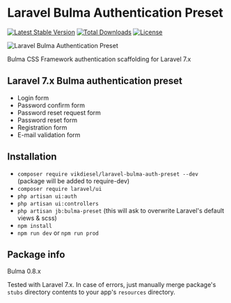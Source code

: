 Laravel Bulma Authentication Preset
======

[![Latest Stable Version](https://poser.pugx.org/vikdiesel/laravel-bulma-auth-preset/version)](https://packagist.org/packages/vikdiesel/laravel-bulma-auth-preset) [![Total Downloads](https://poser.pugx.org/vikdiesel/laravel-bulma-auth-preset/downloads)](https://packagist.org/packages/vikdiesel/laravel-bulma-auth-preset) [![License](https://poser.pugx.org/vikdiesel/laravel-bulma-auth-preset/license)](https://packagist.org/packages/vikdiesel/laravel-bulma-auth-preset)

![Laravel Bulma Authentication Preset](https://justboil.me/images/laravel-bulma-auth.png)

Bulma CSS Framework authentication scaffolding for Laravel 7.x

## Laravel 7.x Bulma authentication preset

- Login form
- Password confirm form
- Password reset request form
- Password reset form
- Registration form
- E-mail validation form

## Installation

- `composer require vikdiesel/laravel-bulma-auth-preset --dev` (package will be added to require-dev)
- `composer require laravel/ui`
- `php artisan ui:auth`
- `php artisan ui:controllers`
- `php artisan jb:bulma-preset` (this will ask to overwrite Laravel's default views & scss)
- `npm install`
- `npm run dev` or `npm run prod`

## Package info

Bulma 0.8.x

Tested with Laravel 7.x. In case of errors, just manually merge package's `stubs` directory contents to your app's `resources` directory.

